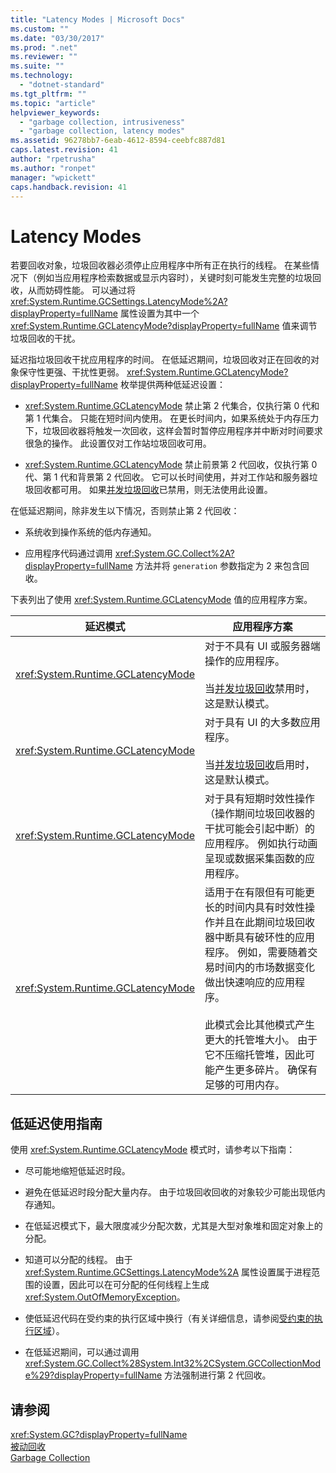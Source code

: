 ```yaml
---
title: "Latency Modes | Microsoft Docs"
ms.custom: ""
ms.date: "03/30/2017"
ms.prod: ".net"
ms.reviewer: ""
ms.suite: ""
ms.technology: 
  - "dotnet-standard"
ms.tgt_pltfrm: ""
ms.topic: "article"
helpviewer_keywords: 
  - "garbage collection, intrusiveness"
  - "garbage collection, latency modes"
ms.assetid: 96278bb7-6eab-4612-8594-ceebfc887d81
caps.latest.revision: 41
author: "rpetrusha"
ms.author: "ronpet"
manager: "wpickett"
caps.handback.revision: 41
---
```

# Latency Modes
若要回收对象，垃圾回收器必须停止应用程序中所有正在执行的线程。  在某些情况下（例如当应用程序检索数据或显示内容时），关键时刻可能发生完整的垃圾回收，从而妨碍性能。  可以通过将 <xref:System.Runtime.GCSettings.LatencyMode%2A?displayProperty=fullName> 属性设置为其中一个 <xref:System.Runtime.GCLatencyMode?displayProperty=fullName> 值来调节垃圾回收的干扰。  
  
 延迟指垃圾回收干扰应用程序的时间。  在低延迟期间，垃圾回收对正在回收的对象保守性更强、干扰性更弱。  <xref:System.Runtime.GCLatencyMode?displayProperty=fullName> 枚举提供两种低延迟设置：  
  
-   <xref:System.Runtime.GCLatencyMode> 禁止第 2 代集合，仅执行第 0 代和第 1 代集合。  只能在短时间内使用。  在更长时间内，如果系统处于内存压力下，垃圾回收器将触发一次回收，这样会暂时暂停应用程序并中断对时间要求很急的操作。  此设置仅对工作站垃圾回收可用。  
  
-   <xref:System.Runtime.GCLatencyMode> 禁止前景第 2 代回收，仅执行第 0 代、第 1 代和背景第 2 代回收。  它可以长时间使用，并对工作站和服务器垃圾回收都可用。  如果[并发垃圾回收](../../../docs/framework/configure-apps/file-schema/runtime/gcconcurrent-element.md)已禁用，则无法使用此设置。  
  
 在低延迟期间，除非发生以下情况，否则禁止第 2 代回收：  
  
-   系统收到操作系统的低内存通知。  
  
-   应用程序代码通过调用 <xref:System.GC.Collect%2A?displayProperty=fullName> 方法并将 `generation` 参数指定为 2 来包含回收。  
  
 下表列出了使用 <xref:System.Runtime.GCLatencyMode> 值的应用程序方案。  
  
|延迟模式|应用程序方案|  
|----------|------------|  
|<xref:System.Runtime.GCLatencyMode>|对于不具有 UI 或服务器端操作的应用程序。<br /><br /> 当[并发垃圾回收](../../../docs/framework/configure-apps/file-schema/runtime/gcconcurrent-element.md)禁用时，这是默认模式。|  
|<xref:System.Runtime.GCLatencyMode>|对于具有 UI 的大多数应用程序。<br /><br /> 当[并发垃圾回收](../../../docs/framework/configure-apps/file-schema/runtime/gcconcurrent-element.md)启用时，这是默认模式。|  
|<xref:System.Runtime.GCLatencyMode>|对于具有短期时效性操作（操作期间垃圾回收器的干扰可能会引起中断）的应用程序。  例如执行动画呈现或数据采集函数的应用程序。|  
|<xref:System.Runtime.GCLatencyMode>|适用于在有限但有可能更长的时间内具有时效性操作并且在此期间垃圾回收器中断具有破环性的应用程序。  例如，需要随着交易时间内的市场数据变化做出快速响应的应用程序。<br /><br /> 此模式会比其他模式产生更大的托管堆大小。  由于它不压缩托管堆，因此可能产生更多碎片。  确保有足够的可用内存。|  
  
## 低延迟使用指南  
 使用 <xref:System.Runtime.GCLatencyMode> 模式时，请参考以下指南：  
  
-   尽可能地缩短低延迟时段。  
  
-   避免在低延迟时段分配大量内存。  由于垃圾回收回收的对象较少可能出现低内存通知。  
  
-   在低延迟模式下，最大限度减少分配次数，尤其是大型对象堆和固定对象上的分配。  
  
-   知道可以分配的线程。  由于 <xref:System.Runtime.GCSettings.LatencyMode%2A> 属性设置属于进程范围的设置，因此可以在可分配的任何线程上生成 <xref:System.OutOfMemoryException>。  
  
-   使低延迟代码在受约束的执行区域中换行（有关详细信息，请参阅[受约束的执行区域](../../../docs/framework/performance/constrained-execution-regions.md)）。  
  
-   在低延迟期间，可以通过调用 <xref:System.GC.Collect%28System.Int32%2CSystem.GCCollectionMode%29?displayProperty=fullName> 方法强制进行第 2 代回收。  
  
## 请参阅  
 <xref:System.GC?displayProperty=fullName>   
 [被动回收](../../../docs/standard/garbage-collection/induced.md)   
 [Garbage Collection](../../../docs/standard/garbage-collection/index.md)